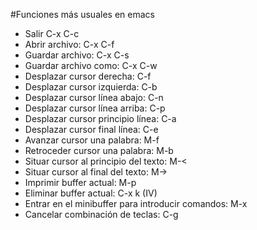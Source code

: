 #Funciones más usuales en emacs

* Salir C-x C-c
* Abrir archivo: C-x C-f
* Guardar archivo: C-x C-s
* Guardar archivo como: C-x C-w
* Desplazar cursor derecha: C-f
* Desplazar cursor izquierda: C-b
* Desplazar cursor línea abajo: C-n
* Desplazar cursor línea arriba: C-p
* Desplazar cursor principio línea: C-a
* Desplazar cursor final línea: C-e
* Avanzar cursor una palabra: M-f
* Retroceder cursor una palabra: M-b
* Situar cursor al principio del texto: M-<
* Situar cursor al final del texto: M->
* Imprimir buffer actual: M-p
* Eliminar buffer actual: C-x k    (IV)
* Entrar en el minibuffer para introducir comandos: M-x
* Cancelar combinación de teclas: C-g
